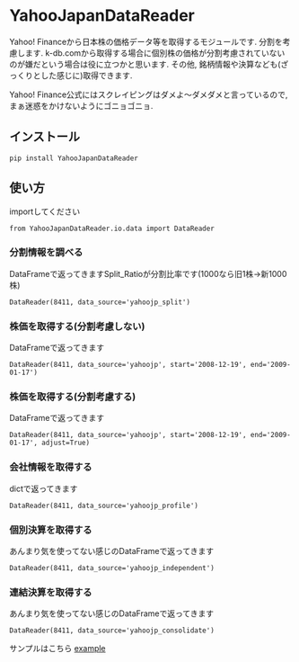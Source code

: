 # YahooJapanDataReader
Yahoo! Financeから日本株の価格データ等を取得するモジュールです. 分割を考慮します.
k-db.comから取得する場合に個別株の価格が分割考慮されていないのが嫌だという場合は役に立つかと思います.
その他, 銘柄情報や決算なども(ざっくりとした感じに)取得できます.

Yahoo! Finance公式にはスクレイピングはダメよ～ダメダメと言っているので, まぁ迷惑をかけないようにゴニョゴニョ.

## インストール
```
pip install YahooJapanDataReader
```

## 使い方
importしてください
```
from YahooJapanDataReader.io.data import DataReader
```

### 分割情報を調べる
DataFrameで返ってきますSplit_Ratioが分割比率です(1000なら旧1株->新1000株)
```
DataReader(8411, data_source='yahoojp_split')
```

### 株価を取得する(分割考慮しない)
DataFrameで返ってきます
```
DataReader(8411, data_source='yahoojp', start='2008-12-19', end='2009-01-17')
```

### 株価を取得する(分割考慮する)
DataFrameで返ってきます
```
DataReader(8411, data_source='yahoojp', start='2008-12-19', end='2009-01-17', adjust=True)
```

### 会社情報を取得する
dictで返ってきます
```
DataReader(8411, data_source='yahoojp_profile')
```

### 個別決算を取得する
あんまり気を使ってない感じのDataFrameで返ってきます
```
DataReader(8411, data_source='yahoojp_independent')
```

### 連結決算を取得する
あんまり気を使ってない感じのDataFrameで返ってきます
```
DataReader(8411, data_source='yahoojp_consolidate')
```

サンプルはこちら
[example](https://github.com/sawadyrr5/YahooJapanDataReader/blob/master/YahooJapanDataReader/example.ipynb)
